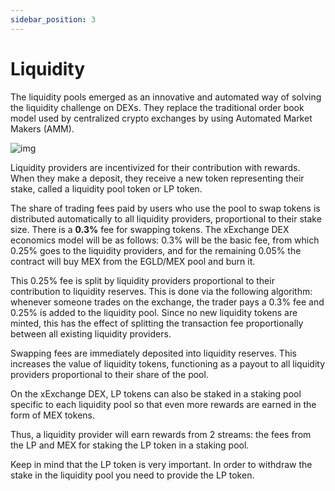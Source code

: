 ```yaml
---
sidebar_position: 3
---
```


# Liquidity

The liquidity pools emerged as an innovative and automated way of solving the liquidity challenge on DEXs. They replace the traditional order book model used by centralized crypto exchanges by using Automated Market Makers (AMM).

<div style={{textAlign: 'center'}}>

![img](/docs/liquidity-pools.png)

</div>

Liquidity providers are incentivized for their contribution with rewards. When they make a deposit, they receive a new token representing their stake, called a liquidity pool token or LP token.

The share of trading fees paid by users who use the pool to swap tokens is distributed automatically to all liquidity providers, proportional to their stake size. There is a **0.3%** fee for swapping tokens. The xExchange DEX economics model will be as follows: 0.3% will be the basic fee, from which 0.25% goes to the liquidity providers, and for the remaining 0.05% the contract will buy MEX from the EGLD/MEX pool and burn it.

This 0.25% fee is split by liquidity providers proportional to their contribution to liquidity reserves. This is done via the following algorithm: whenever someone trades on the exchange, the trader pays a 0.3% fee and 0.25% is added to the liquidity pool. Since no new liquidity tokens are minted, this has the effect of splitting the transaction fee proportionally between all existing liquidity providers.

Swapping fees are immediately deposited into liquidity reserves. This increases the value of liquidity tokens, functioning as a payout to all liquidity providers proportional to their share of the pool.

On the xExchange DEX, LP tokens can also be staked in a staking pool specific to each liquidity pool so that even more rewards are earned in the form of MEX tokens.

Thus, a liquidity provider will earn rewards from 2 streams: the fees from the LP and MEX for staking the LP token in a staking pool.

Keep in mind that the LP token is very important. In order to withdraw the stake in the liquidity pool you need to provide the LP token.
